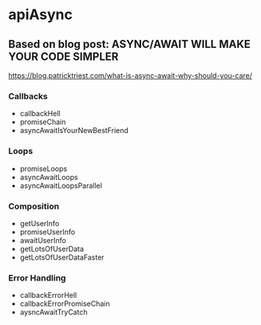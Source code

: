 # apiAsync

## Based on blog post: ASYNC/AWAIT WILL MAKE YOUR CODE SIMPLER
https://blog.patricktriest.com/what-is-async-await-why-should-you-care/

### Callbacks
  * callbackHell
  * promiseChain
  * asyncAwaitIsYourNewBestFriend

### Loops
  * promiseLoops
  * asyncAwaitLoops
  * asyncAwaitLoopsParallel

### Composition
  * getUserInfo
  * promiseUserInfo
  * awaitUserInfo
  * getLotsOfUserData
  * getLotsOfUserDataFaster
 
### Error Handling
  * callbackErrorHell
  * callbackErrorPromiseChain
  * aysncAwaitTryCatch
